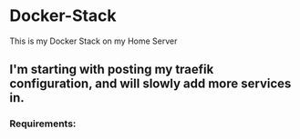# Docker-Stack
This is my Docker Stack on my Home Server

## I'm starting with posting my traefik configuration, and will slowly add more services in. 

### Requirements:

